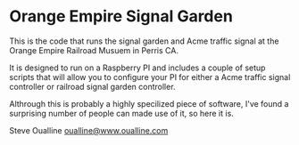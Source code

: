 # Orange Empire Signal Garden

This is the code that runs the signal garden and Acme traffic signal
at the Orange Empire Railroad Musuem in Perris CA.  

It is designed to run on a Raspberry PI and includes a couple of setup
scripts that will allow you to configure your PI for either a Acme traffic
signal controller or railroad signal garden controller.

Althrough this is probably a highly specilized piece of software, I've
found a surprising number of people can made use of it, so here it is.


Steve Oualline
oualline@www.oualline.com
